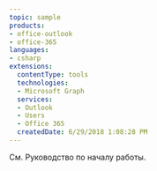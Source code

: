 ```yaml
---
topic: sample
products:
- office-outlook
- office-365
languages:
- csharp
extensions:
  contentType: tools
  technologies:
  - Microsoft Graph
  services:
  - Outlook
  - Users
  - Office 365
  createdDate: 6/29/2018 1:08:28 PM
---
```

См. Руководство по началу работы.